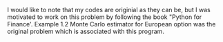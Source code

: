 I would like to note that my codes are originial as they can be, but I was motivated to work on this problem by following the book "Python for Finance'. Example 1.2 Monte	Carlo	estimator	for	European	option was the original problem which is associated with this program.
